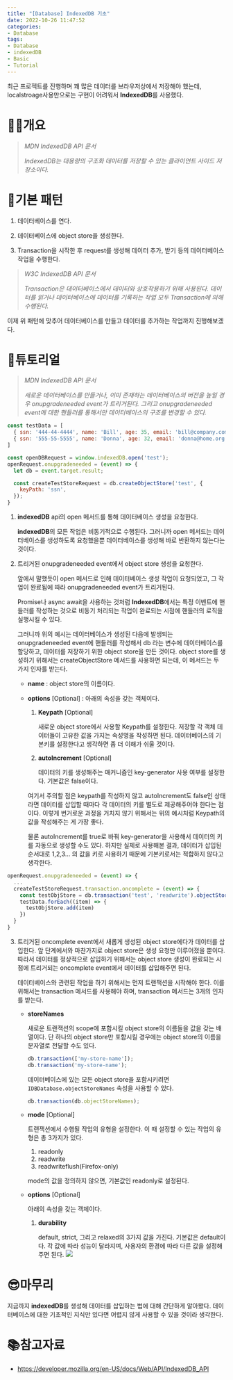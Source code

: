 ```yaml
---
title: "[Database] IndexedDB 기초"
date: 2022-10-26 11:47:52
categories:
- Database
tags:
- Database
- indexedDB
- Basic
- Tutorial
---
```

최근 프로젝트를 진행하며 꽤 많은 데이터를 브라우저상에서 저장해야 했는데, localstroage사용만으로는 구현이 어려워서 **IndexedDB**를 사용했다.

# 🙋‍♂️개요

> *MDN IndexedDB API 문서*
> 
> *IndexedDB는 대용량의 구조화 데이터를 저장할 수 있는 클라이언트 사이드 저장소이다.*

# 🔧기본 패턴

1. 데이터베이스를 연다.

2. 데이터베이스에 object store을 생성한다.

3. Transaction을 시작한 후 request를 생성해 데이터 추가, 받기 등의 데이터베이스 작업을 수행한다.

> *W3C IndexedDB API 문서*
>
> *Transaction은 데이터베이스에서 데이터와 상호작용하기 위해 사용된다. 데이터를 읽거나 데이터베이스에 데이터를 기록하는 작업 모두 Transaction에 의해 수행된다.*

이제 위 패턴에 맞추어 데이터베이스를 만들고 데이터를 추가하는 작업까지 진행해보겠다.

# 👶튜토리얼
>*MDN IndexedDB API 문서*
>
>*새로운 데이터베이스를 만들거나, 이미 존재하는 데이터베이스의 버전을 높일 경우 onupgradeneeded event가 트리거된다. 그리고 onupgradeneeded event에 대한 핸들러를 통해서만 데이터베이스의 구조를 변경할 수 있다.*
```js
const testData = [
  { ssn: '444-44-4444', name: 'Bill', age: 35, email: 'bill@company.com' },
  { ssn: '555-55-5555', name: 'Donna', age: 32, email: 'donna@home.org' },
]

const openDBRequest = window.indexedDB.open('test');
openRequest.onupgradeneeded = (event) => {
  let db = event.target.result;

  const createTestStoreRequest = db.createObjectStore('test', {
    keyPath: 'ssn',
  });
}
```
1. **indexedDB** api의 open 메서드를 통해 데이터베이스 생성을 요청한다.

    **indexedDB**의 모든 작업은 비동기적으로 수행된다. 그러니까 open 메서드는 데이터베이스를 생성하도록 요청했을뿐 데이터베이스를 생성해 바로 반환하지 않는다는 것이다.

2. 트리거된 onupgradeneeded event에서 object store 생성을 요청한다.

    앞에서 말했듯이 open 메서드로 인해 데이터베이스 생성 작업이 요청되었고, 그 작업이 완료됨에 따라 onupgradeneeded event가 트리거된다.
    
    Promise나 async await을 사용하는 것처럼 **IndexedDB**에서는 특정 이벤트에 핸들러를 작성하는 것으로 비동기 처리되는 작업이 완료되는 시점에 핸들러의 로직을 실행시킬 수 있다.
    
    그러니까 위의 예시는 데이터베이스가 생성된 다음에 발생되는 onupgradeneeded event에 핸들러를 작성해서 db 라는 변수에 데이터베이스를 할당하고, 데이터를 저장하기 위한 object store을 만든 것이다. object store를 생성하기 위해서는 createObjectStore 메서드를 사용하면 되는데, 이 메서드는 두 가지 인자를 받는다.
      - **name** : object store의 이름이다.
  
      - **options** [Optional] : 아래의 속성을 갖는 객체이다.

          1. **Keypath** [Optional]

              새로운 object store에서 사용할 Keypath를 설정한다. 저장할 각 객체 데이터들이 고유한 값을 가지는 속성명을 작성하면 된다. 데이터베이스의 기본키를 설정한다고 생각하면 좀 더 이해가 쉬울 것이다.

          2. **autoIncrement** [Optional]
      
              데이터의 키를 생성해주는 매커니즘인 key-generator 사용 여부를 설정한다. 기본값은 false이다.  
        
          여기서 주의할 점은 keypath를 작성하지 않고 autoIncrement도 false인 상태라면 데이터를 삽입할 때마다 각 데이터의 키를 별도로 제공해주어야 한다는 점이다. 이렇게 번거로운 과정을 거치지 않기 위해서는 위의 예시처럼 Keypath의 값을 작성해주는 게 가장 좋다.
          
          물론 autoIncrement를 true로 바꿔 key-generator을 사용해서 데이터의 키를 자동으로 생성할 수도 있다. 하지만 실제로 사용해본 결과, 데이터가 삽입된 순서대로 1,2,3... 의 값을 키로 사용하기 때문에 기본키로서는 적합하지 않다고 생각한다. 

```js
openRequest.onupgradeneeded = (event) => {
  ...
  createTestStoreRequest.transaction.oncomplete = (event) => {
    const testObjStore = db.transaction('test', 'readwrite').objectStore('test')
    testData.forEach((item) => {
      testObjStore.add(item)
    })
  }
}
```
3. 트리거된 oncomplete event에서 새롭게 생성된 object store에다가 데이터를 삽입한다.
    앞 단계에서와 마찬가지로 object store은 생성 요청만 이루어졌을 뿐이다. 따라서 데이터를 정상적으로 삽입하기 위해서는 object store 생성이 완료되는 시점에 트리거되는 oncomplete event에서 데이터를 삽입해주면 된다.
    
    데이터베이스와 관련된 작업을 하기 위해서는 먼저 트랜잭션을 시작해야 한다. 이를 위해서는 transaction 메서드를 사용해야 하며, transaction 메서드는 3개의 인자를 받는다.
    - **storeNames**
      
      새로운 트랜잭션의 scope에 포함시킬 object store의 이름들을 값을 갖는 배열이다. 단 하나의 object store만 포함시킬 경우에는 object store의 이름을 문자열로 전달할 수도 있다. 
      ```js
      db.transaction(['my-store-name']);
      db.transaction('my-store-name');
      ```
      데이터베이스에 있는 모든 object store을 포함시키려면 `IDBDatabase.objectStoreNames` 속성을 사용할 수 있다.
      ```js
      db.transaction(db.objectStoreNames);
      ```


    - **mode** [Optional]

      트랜잭션에서 수행될 작업의 유형을 설정한다. 이 때 설정할 수 있는 작업의 유형은 총 3가지가 있다.

        1. readonly
        2. readwrite
        3. readwriteflush(Firefox-only)

        mode의 값을 정의하지 않으면, 기본값인 readonly로 설정된다.

    - **options** [Optional]

      아래의 속성을 갖는 객체이다.

      1. **durability**

          default, strict, 그리고 relaxed의 3가지 값을 가진다. 기본값은 default이다. 각 값에 따라 성능이 달라지며, 사용자의 환경에 따라 다른 값을 설정해주면 된다.
![](image1.PNG)
    
# 😎마무리
지금까지 **indexedDB**를 생성해 데이터를 삽입하는 법에 대해 간단하게 알아봤다. 데이터베이스에 대한 기초적인 지식만 있다면 어렵지 않게 사용할 수 있을 것이라 생각한다. 

# 📚참고자료

- https://developer.mozilla.org/en-US/docs/Web/API/IndexedDB_API